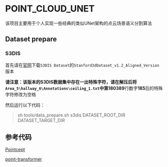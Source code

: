 # POINT_CLOUD_UNET

该项目主要用于个人实现一些经典的类似UNet架构的点云场景语义分割算法

## Dataset prepare

### S3DIS

首先请在[官网](http://buildingparser.stanford.edu/dataset.html#Download)下载`S3DIS Dataset`的`Stanford3dDataset_v1.2_Aligned_Version`版本

**请注意：**该版本的S3DIS数据集中存在一出特殊字符，请在解压后将`Area_5\hallway_6\Annotations\ceiling_1.txt`中第**180389**行数字**185**后的特殊字符修改为空格

然后运行以下代码：
> sh tools/data_prepare.sh s3dis DATASET_ROOT_DIR DATASET_TARGET_DIR

## 参考代码

[Pointcept](https://github.com/Pointcept/Pointcept)

[point-transformer](https://github.com/POSTECH-CVLab/point-transformer/tree/master)
